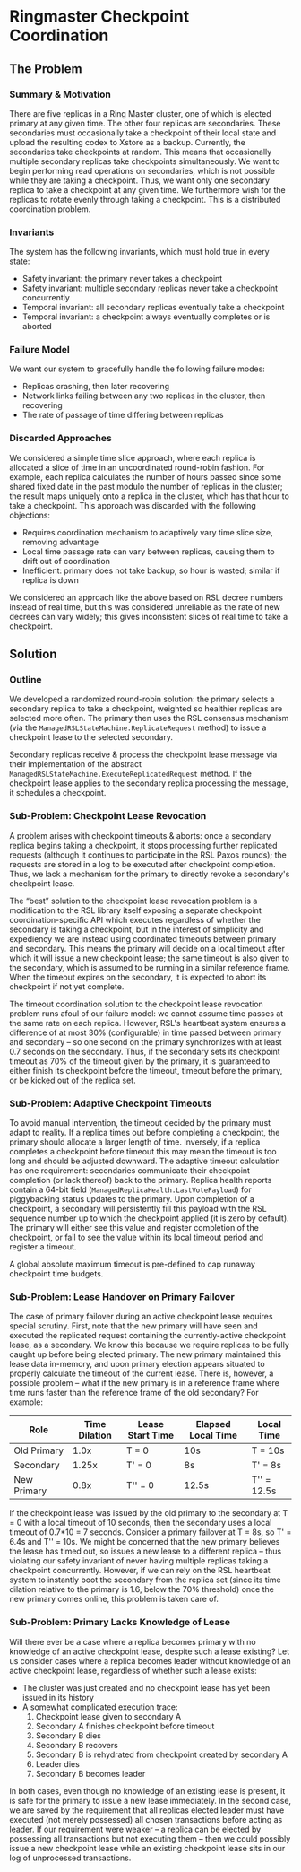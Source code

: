 # Ringmaster Checkpoint Coordination

## The Problem

### Summary & Motivation

There are five replicas in a Ring Master cluster, one of which is elected primary at any given time. The other four replicas are secondaries. These secondaries must occasionally take a checkpoint of their local state and upload the resulting codex to Xstore as a backup. Currently, the secondaries take checkpoints at random. This means that occasionally multiple secondary replicas take checkpoints simultaneously. We want to begin performing read operations on secondaries, which is not possible while they are taking a checkpoint. Thus, we want only one secondary replica to take a checkpoint at any given time. We furthermore wish for the replicas to rotate evenly through taking a checkpoint. This is a distributed coordination problem.

### Invariants

The system has the following invariants, which must hold true in every state:

 * Safety invariant: the primary never takes a checkpoint
 * Safety invariant: multiple secondary replicas never take a checkpoint concurrently
 * Temporal invariant: all secondary replicas eventually take a checkpoint
 * Temporal invariant: a checkpoint always eventually completes or is aborted

### Failure Model

We want our system to gracefully handle the following failure modes:

 * Replicas crashing, then later recovering
 * Network links failing between any two replicas in the cluster, then recovering
 * The rate of passage of time differing between replicas

### Discarded Approaches

We considered a simple time slice approach, where each replica is allocated a slice of time in an uncoordinated round-robin fashion. For example, each replica calculates the number of hours passed since some shared fixed date in the past modulo the number of replicas in the cluster; the result maps uniquely onto a replica in the cluster, which has that hour to take a checkpoint. This approach was discarded with the following objections:

 * Requires coordination mechanism to adaptively vary time slice size, removing advantage
 * Local time passage rate can vary between replicas, causing them to drift out of coordination
 * Inefficient: primary does not take backup, so hour is wasted; similar if replica is down
 
We considered an approach like the above based on RSL decree numbers instead of real time, but this was considered unreliable as the rate of new decrees can vary widely; this gives inconsistent slices of real time to take a checkpoint.

## Solution

### Outline

We developed a randomized round-robin solution: the primary selects a secondary replica to take a checkpoint, weighted so healthier replicas are selected more often. The primary then uses the RSL consensus mechanism (via the `ManagedRSLStateMachine.ReplicateRequest` method) to issue a checkpoint lease to the selected secondary.

Secondary replicas receive & process the checkpoint lease message via their implementation of the abstract `ManagedRSLStateMachine.ExecuteReplicatedRequest` method. If the checkpoint lease applies to the secondary replica processing the message, it schedules a checkpoint.

### Sub-Problem: Checkpoint Lease Revocation

A problem arises with checkpoint timeouts & aborts: once a secondary replica begins taking a checkpoint, it stops processing further replicated requests (although it continues to participate in the RSL Paxos rounds); the requests are stored in a log to be executed after checkpoint completion. Thus, we lack a mechanism for the primary to directly revoke a secondary's checkpoint lease.

The “best” solution to the checkpoint lease revocation problem is a modification to the RSL library itself exposing a separate checkpoint coordination-specific API which executes regardless of whether the secondary is taking a checkpoint, but in the interest of simplicity and expediency we are instead using coordinated timeouts between primary and secondary. This means the primary will decide on a local timeout after which it will issue a new checkpoint lease; the same timeout is also given to the secondary, which is assumed to be running in a similar reference frame. When the timeout expires on the secondary, it is expected to abort its checkpoint if not yet complete.

The timeout coordination solution to the checkpoint lease revocation problem runs afoul of our failure model: we cannot assume time passes at the same rate on each replica. However, RSL's heartbeat system ensures a difference of at most 30% (configurable) in time passed between primary and secondary – so one second on the primary synchronizes with at least 0.7 seconds on the secondary. Thus, if the secondary sets its checkpoint timeout as 70% of the timeout given by the primary, it is guaranteed to either finish its checkpoint before the timeout, timeout before the primary, or be kicked out of the replica set.

### Sub-Problem: Adaptive Checkpoint Timeouts
 
To avoid manual intervention, the timeout decided by the primary must adapt to reality. If a replica times out before completing a checkpoint, the primary should allocate a larger length of time. Inversely, if a replica completes a checkpoint before timeout this may mean the timeout is too long and should be adjusted downward. The adaptive timeout calculation has one requirement: secondaries communicate their checkpoint completion (or lack thereof) back to the primary. Replica health reports contain a 64-bit field (`ManagedReplicaHealth.LastVotePayload`) for piggybacking status updates to the primary. Upon completion of a checkpoint, a secondary will persistently fill this payload with the RSL sequence number up to which the checkpoint applied (it is zero by default). The primary will either see this value and register completion of the checkpoint, or fail to see the value within its local timeout period and register a timeout.

A global absolute maximum timeout is pre-defined to cap runaway checkpoint time budgets.

### Sub-Problem: Lease Handover on Primary Failover

The case of primary failover during an active checkpoint lease requires special scrutiny. First, note that the new primary will have seen and executed the replicated request containing the currently-active checkpoint lease, as a secondary. We know this because we require replicas to be fully caught up before being elected primary. The new primary maintained this lease data in-memory, and upon primary election appears situated to properly calculate the timeout of the current lease. There is, however, a possible problem – what if the new primary is in a reference frame where time runs faster than the reference frame of the old secondary? For example:

|     Role    | Time Dilation | Lease Start Time | Elapsed Local Time | Local Time  |  
| ----------- | ------------- | ---------------- | ------------------ | ----------- |  
| Old Primary | 1.0x          | T = 0            | 10s                | T = 10s     |  
| Secondary   | 1.25x         | T' = 0           | 8s                 | T' = 8s     |  
| New Primary | 0.8x          | T'' = 0          | 12.5s              | T'' = 12.5s |  

If the checkpoint lease was issued by the old primary to the secondary at T = 0 with a local timeout of 10 seconds, then the secondary uses a local timeout of 0.7*10 = 7 seconds. Consider a primary failover at T = 8s, so T' = 6.4s and T'' = 10s. We might be concerned that the new primary believes the lease has timed out, so issues a new lease to a different replica – thus violating our safety invariant of never having multiple replicas taking a checkpoint concurrently. However, if we can rely on the RSL heartbeat system to instantly boot the secondary from the replica set (since its time dilation relative to the primary is 1.6, below the 70% threshold) once the new primary comes online, this problem is taken care of.

### Sub-Problem: Primary Lacks Knowledge of Lease

Will there ever be a case where a replica becomes primary with no knowledge of an active checkpoint lease, despite such a lease existing? Let us consider cases where a replica becomes leader without knowledge of an active checkpoint lease, regardless of whether such a lease exists:

 * The cluster was just created and no checkpoint lease has yet been issued in its history 
 * A somewhat complicated execution trace: 
    1. Checkpoint lease given to secondary A 
    2. Secondary A finishes checkpoint before timeout 
    3. Secondary B dies 
    4. Secondary B recovers 
    5. Secondary B is rehydrated from checkpoint created by secondary A 
    6. Leader dies 
    7. Secondary B becomes leader

In both cases, even though no knowledge of an existing lease is present, it is safe for the primary to issue a new lease immediately. In the second case, we are saved by the requirement that all replicas elected leader must have executed (not merely possessed) all chosen transactions before acting as leader. If our requirement were weaker – a replica can be elected by possessing all transactions but not executing them – then we could possibly issue a new checkpoint lease while an existing checkpoint lease sits in our log of unprocessed transactions.